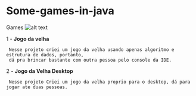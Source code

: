 # Some-games-in-java
Games
   ![alt text](https://googlediscovery.com/wp-content/uploads/google-jogo-da-velha.png)
   
   1 - **Jogo da velha**
     
     Nesse projeto criei um jogo da velha usando apenas algoritmo e estrutura de dados, portanto, 
     dá pra brincar bastante com outra pessoa pelo console da IDE.

  2 - **Jogo da Velha Desktop**
     
     Nesse projeto Criei um jogo da velha proprio para o desktop, dá para jogar ate duas pessoas. 
